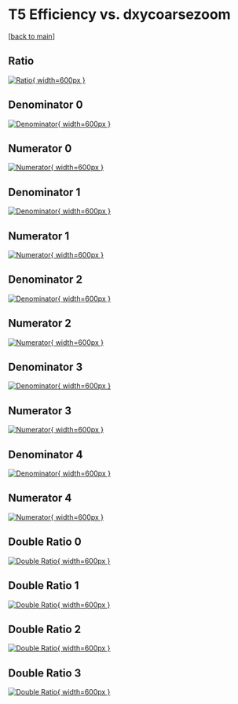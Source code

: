 # T5 Efficiency vs. dxycoarsezoom

[[back to main](./)]



## Ratio

[![Ratio](../mtv/var/T5_vtr_211_1_eff_dxycoarsezoom.png){ width=600px }](../mtv/var/T5_vtr_211_1_eff_dxycoarsezoom.pdf)

## Denominator 0

[![Denominator](../mtv/den/T5_vtr_211_1_eff_dxycoarsezoom_den0.png){ width=600px }](../mtv/den/T5_vtr_211_1_eff_dxycoarsezoom_den0.pdf)

## Numerator 0

[![Numerator](../mtv/num/T5_vtr_211_1_eff_dxycoarsezoom_num0.png){ width=600px }](../mtv/num/T5_vtr_211_1_eff_dxycoarsezoom_num0.pdf)

## Denominator 1

[![Denominator](../mtv/den/T5_vtr_211_1_eff_dxycoarsezoom_den1.png){ width=600px }](../mtv/den/T5_vtr_211_1_eff_dxycoarsezoom_den1.pdf)

## Numerator 1

[![Numerator](../mtv/num/T5_vtr_211_1_eff_dxycoarsezoom_num1.png){ width=600px }](../mtv/num/T5_vtr_211_1_eff_dxycoarsezoom_num1.pdf)

## Denominator 2

[![Denominator](../mtv/den/T5_vtr_211_1_eff_dxycoarsezoom_den2.png){ width=600px }](../mtv/den/T5_vtr_211_1_eff_dxycoarsezoom_den2.pdf)

## Numerator 2

[![Numerator](../mtv/num/T5_vtr_211_1_eff_dxycoarsezoom_num2.png){ width=600px }](../mtv/num/T5_vtr_211_1_eff_dxycoarsezoom_num2.pdf)

## Denominator 3

[![Denominator](../mtv/den/T5_vtr_211_1_eff_dxycoarsezoom_den3.png){ width=600px }](../mtv/den/T5_vtr_211_1_eff_dxycoarsezoom_den3.pdf)

## Numerator 3

[![Numerator](../mtv/num/T5_vtr_211_1_eff_dxycoarsezoom_num3.png){ width=600px }](../mtv/num/T5_vtr_211_1_eff_dxycoarsezoom_num3.pdf)

## Denominator 4

[![Denominator](../mtv/den/T5_vtr_211_1_eff_dxycoarsezoom_den4.png){ width=600px }](../mtv/den/T5_vtr_211_1_eff_dxycoarsezoom_den4.pdf)

## Numerator 4

[![Numerator](../mtv/num/T5_vtr_211_1_eff_dxycoarsezoom_num4.png){ width=600px }](../mtv/num/T5_vtr_211_1_eff_dxycoarsezoom_num4.pdf)

## Double Ratio 0

[![Double Ratio](../mtv/ratio/T5_vtr_211_1_eff_dxycoarsezoom_ratio0.png){ width=600px }](../mtv/ratio/T5_vtr_211_1_eff_dxycoarsezoom_ratio0.pdf)

## Double Ratio 1

[![Double Ratio](../mtv/ratio/T5_vtr_211_1_eff_dxycoarsezoom_ratio1.png){ width=600px }](../mtv/ratio/T5_vtr_211_1_eff_dxycoarsezoom_ratio1.pdf)

## Double Ratio 2

[![Double Ratio](../mtv/ratio/T5_vtr_211_1_eff_dxycoarsezoom_ratio2.png){ width=600px }](../mtv/ratio/T5_vtr_211_1_eff_dxycoarsezoom_ratio2.pdf)

## Double Ratio 3

[![Double Ratio](../mtv/ratio/T5_vtr_211_1_eff_dxycoarsezoom_ratio3.png){ width=600px }](../mtv/ratio/T5_vtr_211_1_eff_dxycoarsezoom_ratio3.pdf)


